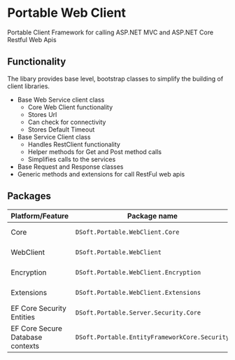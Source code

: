 # Portable Web Client

Portable Client Framework for calling ASP.NET MVC and ASP.NET Core Restful Web Apis

## Functionality
The libary provides base level, bootstrap classes to simplify the building of client libraries.

- Base Web Service client class
  - Core Web Client functionality
  - Stores Url
  - Can check for connectivity
  - Stores Default Timeout 
- Base Service Client class
  - Handles RestClient functionality
  - Helper methods for Get and Post method calls
  - Simplifies calls to the services
- Base Request and Response classes
- Generic methods and extensions for call RestFul web apis
 
 
## Packages ##

Platform/Feature               | Package name                              | Stable
-----------------------|-------------------------------------------|-----------------------------
Core             | `DSoft.Portable.WebClient.Core` | [![NuGet](https://img.shields.io/nuget/v/DSoft.Portable.WebClient.Core.svg?style=flat-square&label=nuget)](https://www.nuget.org/packages/DSoft.Portable.WebClient.Core/) |
WebClient             | `DSoft.Portable.WebClient` | [![NuGet](https://img.shields.io/nuget/v/DSoft.Portable.WebClient.svg?style=flat-square&label=nuget)](https://www.nuget.org/packages/DSoft.Portable.WebClient/) |
Encryption             | `DSoft.Portable.WebClient.Encryption` | [![NuGet](https://img.shields.io/nuget/v/DSoft.Portable.WebClient.Encryption.svg?style=flat-square&label=nuget)](https://www.nuget.org/packages/DSoft.Portable.WebClient.Encryption/) |
Extensions             | `DSoft.Portable.WebClient.Extensions` | [![NuGet](https://img.shields.io/nuget/v/DSoft.Portable.WebClient.Extensions.svg?style=flat-square&label=nuget)](https://www.nuget.org/packages/DSoft.Portable.WebClient.Extensions/) |
EF Core Security Entities       | `DSoft.Portable.Server.Security.Core` | [![NuGet](https://img.shields.io/nuget/v/DSoft.Portable.Server.Security.Core.svg?style=flat-square&label=nuget)](https://www.nuget.org/packages/DSoft.Portable.Server.Security.Core/) |
EF Core Secure Database contexts           | `DSoft.Portable.EntityFrameworkCore.Security` | [![NuGet](https://img.shields.io/nuget/v/DSoft.Portable.EntityFrameworkCore.Security.svg?style=flat-square&label=nuget)](https://www.nuget.org/packages/DSoft.Portable.EntityFrameworkCore.Security/) |
  

